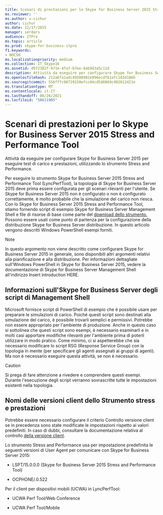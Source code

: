 ```yaml
---
title: Scenari di prestazioni per lo Skype for Business Server 2015 Stress and Performance Tool
ms.reviewer: ''
ms.author: v-cichur
author: cichur
ms.date: 12/17/2015
manager: serdars
audience: ITPro
ms.topic: article
ms.prod: skype-for-business-itpro
f1.keywords:
- NOCSH
ms.localizationpriority: medium
ms.collection: IT_Skype16
ms.assetid: d972382f-971e-4fa7-b7ee-8ab9d3a5c11d
description: Attività da eseguire per configurare Skype for Business Server 2015 per eseguire test di carico e prestazioni, utilizzando lo strumento Stress and Performance.
ms.openlocfilehash: 212a6fa1adc49508982e996ecdf61afc183d186b
ms.sourcegitcommit: 556fffc96729150efcc04cd5d6069c402012421e
ms.translationtype: MT
ms.contentlocale: it-IT
ms.lasthandoff: 08/26/2021
ms.locfileid: "58611905"
---
```

# <a name="performance-scenarios-for-the-skype-for-business-server-2015-stress-and-performance-tool"></a>Scenari di prestazioni per lo Skype for Business Server 2015 Stress and Performance Tool
 
Attività da eseguire per configurare Skype for Business Server 2015 per eseguire test di carico e prestazioni, utilizzando lo strumento Stress and Performance.
  
Per eseguire lo strumento Skype for Business Server 2015 Stress and Performance Tool (LyncPerfTool), la topologia di Skype for Business Server 2015 deve prima essere configurata per gli scenari rilevanti per l'utente. Se Skype for Business Server 2015 non è configurato o non è configurato correttamente, è molto probabile che la simulazione del carico non riesca. Con lo Skype for Business Server 2015 Stress and Performance Tool, stiamo fornendo script di esempio Skype for Business Server Management Shell e file di risorse di base come parte del [download dello strumento.](https://www.microsoft.com/download/details.aspx?id=50367) Possono essere usati come punto di partenza per la configurazione della distribuzione Skype for Business Server distribuzione. In questo articolo vengono descritti Windows PowerShell esempi forniti.
  
> [!NOTE]
> In questo argomento non viene descritto come configurare Skype for Business Server 2015 in generale, sono disponibili altri argomenti relativi alla pianificazione e alla distribuzione. Per informazioni dettagliate sull'Windows PowerShell in Skype for Business Server 2015, vedere la documentazione di Skype for Business Server Management Shell all'indirizzo Insert introduction HERE. 
  
## <a name="about-running-skype-for-business-server-management-shell-scripts"></a>Informazioni sull'Skype for Business Server degli script di Management Shell

Microsoft fornisce script di PowerShell di esempio che è possibile usare per preparare le simulazioni di carico. Poiché questi script sono destinati alla simulazione del carico, è possibile trovarli semplici e permissivi. Potrebbe non essere appropriato per l'ambiente di produzione. Anche in questo caso si sottolinea che questi script sono esempi, è necessario esaminarli e in molti casi apportare modifiche rilevanti per l'ambiente prima di poterli utilizzare in modo pratico. Come minimo, ci si aspetterebbe che sia necessario modificare lo script RSG (Response Service Group) con la topologia in mente (per specificare gli agenti assegnati ai gruppi di agenti). Ma non è necessario eseguire questa attività, se non è necessario.
  
> [!CAUTION]
> Si prega di fare attenzione a rivedere e comprendere questi esempi. Durante l'esecuzione degli script verranno sovrascritte tutte le impostazioni esistenti nella topologia. 
  
## <a name="stress-and-performance-tool-client-version-names"></a>Nomi delle versioni client dello Strumento stress e prestazioni

Potrebbe essere necessario configurare il criterio Controllo versione client se in precedenza sono state modificate le impostazioni rispetto ai valori predefiniti. In caso di dubbi, consultare la documentazione relativa al controllo [della versione client](/previous-versions/office/lync-server-2013/lync-server-2013-view-client-version-policy-rules).
  
Lo strumento Stress and Performance usa per impostazione predefinita le seguenti versioni di User Agent per comunicare con Skype for Business Server 2015:
  
- LSPT/15.0.0.0 (Skype for Business Server 2015 Stress and Performance Tool)
    
- OCPHONE/.0.522
    
Per il client per dispositivi mobili (UCWA) in LyncPerfTool:
  
- UCWA Perf Tool/Web Conference
    
- UCWA Perf Tool/Mobile
